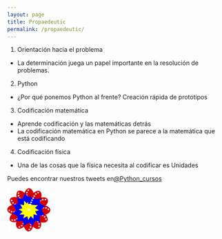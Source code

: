```yaml
---
layout: page
title: Propaedeutic
permalink: /propaedeutic/
---
```


1. Orientación hacia el problema
 - La determinación juega un papel importante en la resolución de problemas.
                                                                                    
2. Python
 - ¿Por qué ponemos Python al frente? Creación rápida de prototipos
                                                                                    
3. Codificación matemática
 - Aprende codificación y las matemáticas detrás
 - La codificación matemática en Python se parece a la matemática que está codificando
                                                                                    
4. Codificación física
 - Una de las cosas que la física necesita al codificar es Unidades


Puedes encontrar nuestros tweets en[@Python_cursos](https://twitter.com/Python_cursos)


<a href="/pdfs/Curso propedeutico.pdf" class="image fit"  type="application/pdf" ><img src="/img/bandera.png" alt=""></a>

